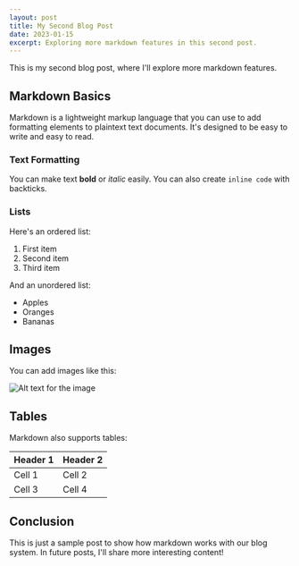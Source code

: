 ```yaml
---
layout: post
title: My Second Blog Post
date: 2023-01-15
excerpt: Exploring more markdown features in this second post.
---
```


This is my second blog post, where I'll explore more markdown features.

## Markdown Basics

Markdown is a lightweight markup language that you can use to add formatting elements to plaintext text documents. It's designed to be easy to write and easy to read.

### Text Formatting

You can make text **bold** or *italic* easily. You can also create `inline code` with backticks.

### Lists

Here's an ordered list:

1. First item
2. Second item
3. Third item

And an unordered list:

* Apples
* Oranges
* Bananas

## Images

You can add images like this:

![Alt text for the image](https://i.imgur.com/t4dhYIO.jpeg)

## Tables

Markdown also supports tables:

| Header 1 | Header 2 |
|----------|----------|
| Cell 1   | Cell 2   |
| Cell 3   | Cell 4   |

## Conclusion

This is just a sample post to show how markdown works with our blog system. In future posts, I'll share more interesting content! 